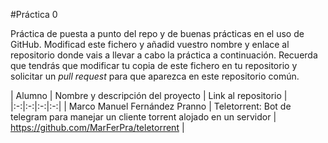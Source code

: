 #Práctica 0

Práctica de puesta a punto del repo y de buenas prácticas en el uso de
GitHub. Modificad este fichero y añadid vuestro nombre y enlace al
repositorio donde vais a llevar a cabo la práctica a
continuación. Recuerda que tendrás que modificar tu copia de este
fichero en tu repositorio y solicitar un *pull request* para que
aparezca en este repositorio común.

| Alumno  | Nombre y descripción del proyecto  | Link al repositorio  |
|:-:|:-:|:-:|:-:|
| Marco Manuel Fernández Pranno  | Teletorrent: Bot de telegram para manejar un cliente torrent alojado en un servidor | https://github.com/MarFerPra/teletorrent |

